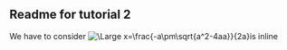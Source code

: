 ## Readme for tutorial 2

We have to consider ![\Large x=\frac{-a\pm\sqrt{a^2-4aa}}{2a}](https://latex.codecogs.com/svg.latex?\Large&space;x=\frac{-b\pm\sqrt{b^2-4ac}}{2a})is inline

